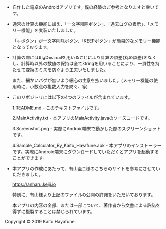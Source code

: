 - 自作した電卓のAndroidアプリです。僕の経験のご参考となりますと幸いです。

- 通常の計算の機能に加え、「一文字削除ボタン」、「過去ログの表示」、「メモリー機能」を実装いたしました。

  「←ボタン」が一文字削除ボタン、「KEEPボタン」が簡易的なメモリー機能となっております。

- 計算の際にはBigDecimalを用いることにより計算の誤差(丸め誤差)をなくし、計算時以外の数値の保持は全てStringを用いることにより、一貫性を持たせて変換のミスを防ぐよう工夫いたしました。

  また、細かいバグが無いよう細心の注意を払いました。(メモリー機能の使用時に、小数点の複数入力を防ぐ、等)

- このリポジトリには以下の4つのファイルが含まれています。

  1.README.md - このテキストファイルです。

  2.MainActivity.txt - 本アプリのMainActivity.javaのソースコードです。

  3.Screenshot.png - 実際にAndroid端末で動かした際のスクリーンショットです。

  4.Sample_Calculator_By_Kaito_Hayafune.apk - 本アプリのインストーラーです。実際にAndroid端末にダウンロードしていただくとアプリを起動することができます。

- 本アプリの作成にあたって、有山圭二様のこちらのサイトを参考にさせていただきました。

  https://anharu.keiji.io

  特別に、有山様より上記のファイルの公開の許諾をいただいております。

  本アプリの内容の全部、または一部について、著作者から文書による許諾を得ずに複製することは禁じられています。

Copyright © 2019 Kaito Hayafune
